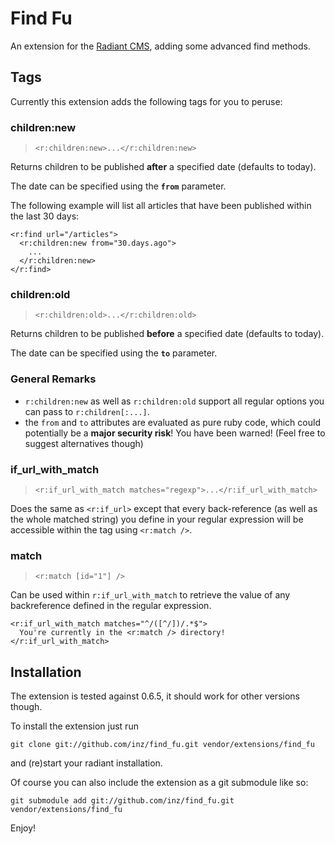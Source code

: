 # Find Fu

An extension for the [Radiant CMS](http://radiantcms.org), adding some advanced find methods.

## Tags

Currently this extension adds the following tags for you to peruse:

### children:new

> `<r:children:new>...</r:children:new>`

Returns children to be published **after** a specified date (defaults to today).

The date can be specified using the **`from`** parameter.

The following example will list all articles that have been published within the last 30 days:

    <r:find url="/articles">
      <r:children:new from="30.days.ago">
        ...
      </r:children:new>
    </r:find>

### children:old

> `<r:children:old>...</r:children:old>`

Returns children to be published **before** a specified date (defaults to today).

The date can be specified using the **`to`** parameter.

### General Remarks

 * `r:children:new` as well as `r:children:old` support all regular options you can pass to `r:children[:...]`.
 * the `from` and `to` attributes are evaluated as pure ruby code, which could potentially be a **major security risk**! You have been warned! (Feel free to suggest alternatives though)

### if\_url\_with\_match

> `<r:if_url_with_match matches="regexp">...</r:if_url_with_match>`

Does the same as `<r:if_url>` except that every back-reference (as well as the whole matched string) you define in your regular expression will be accessible within the tag using `<r:match />`.

### match

> `<r:match [id="1"] />`

Can be used within `r:if_url_with_match` to retrieve the value of any backreference defined in the regular expression.

    <r:if_url_with_match matches="^/([^/])/.*$">
      You're currently in the <r:match /> directory!
    </r:if_url_with_match>

## Installation

The extension is tested against 0.6.5, it should work for other versions though.

To install the extension just run

    git clone git://github.com/inz/find_fu.git vendor/extensions/find_fu

and (re)start your radiant installation.

Of course you can also include the extension as a git submodule like so:

    git submodule add git://github.com/inz/find_fu.git vendor/extensions/find_fu
    
Enjoy!